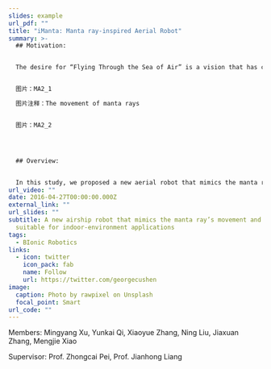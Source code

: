 ```yaml
---
slides: example
url_pdf: ""
title: "iManta: Manta ray-inspired Aerial Robot"
summary: >-
  ## Motivation:


  The desire for “Flying Through the Sea of Air” is a vision that has constantly motivated us to explore the design of aerial robots since we noticed that the manta ray swims through the water as a bird flies through the air. Most conventional aerial robots are driven by propellers. However, the use of propellers is accompanied by noise and danger due to the high-speed rotation. Once the operating propeller accidentally touches persons or objects, injury or economic loss may result, which makes the propeller-based aerial robots usually unsuitable for indoor environment application. Biomimetics in propulsion inspires us to solve the above limitation. 


  图片：MA2_1

  图片注释：The movement of manta rays


  图片：MA2_2




  ## Overview:


  In this study, we proposed a new aerial robot that mimics the manta ray’s movement and is suitable for indoor-environment applications. The robot mainly comprises a lightweight helium-filled ballonet, a noiseless flapping-wing actuator, a pitch control mechanism, and a tail-like rudder. In the flight tests, the prototypes not only demonstrated controlled and flexible flight but also were able to execute manta-like high manoeuvring motions. Long operation time was ensured due to the helium ballonet body, low-frequency flapping wing, and low-power electronics. Overall, the developed bioinspired robot is featured as energy-efficient, noiseless, and harmless for human-robot interaction. It can further bring new applications for aerial robotics, such as robot therapy (as comfort pets), long-time surveillance and event observation, and interactable and dynamic advertising media.
url_video: ""
date: 2016-04-27T00:00:00.000Z
external_link: ""
url_slides: ""
subtitle: A new airship robot that mimics the manta ray’s movement and is
  suitable for indoor-environment applications
tags:
  - BIonic Robotics
links:
  - icon: twitter
    icon_pack: fab
    name: Follow
    url: https://twitter.com/georgecushen
image:
  caption: Photo by rawpixel on Unsplash
  focal_point: Smart
url_code: ""
---
```

Members: Mingyang Xu, Yunkai Qi, Xiaoyue Zhang, Ning Liu, Jiaxuan Zhang, Mengjie Xiao

Supervisor: Prof. Zhongcai Pei, Prof. Jianhong Liang